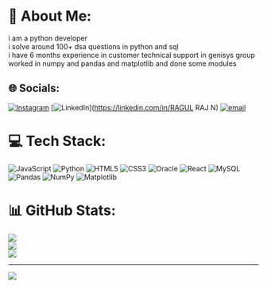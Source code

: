 # 💫 About Me:
i am a python developer <br>i solve around 100+ dsa questions in python and sql<br>i have 6 months experience in customer technical support in genisys group <br>worked in numpy and pandas and matplotlib and done some modules


## 🌐 Socials:
[![Instagram](https://img.shields.io/badge/Instagram-%23E4405F.svg?logo=Instagram&logoColor=white)](https://instagram.com/_rajiv_boii_) [![LinkedIn](https://img.shields.io/badge/LinkedIn-%230077B5.svg?logo=linkedin&logoColor=white)](https://linkedin.com/in/RAGUL RAJ N) [![email](https://img.shields.io/badge/Email-D14836?logo=gmail&logoColor=white)](mailto:rajivbhaii386@gmail.com) 

# 💻 Tech Stack:
![JavaScript](https://img.shields.io/badge/javascript-%23323330.svg?style=for-the-badge&logo=javascript&logoColor=%23F7DF1E) ![Python](https://img.shields.io/badge/python-3670A0?style=for-the-badge&logo=python&logoColor=ffdd54) ![HTML5](https://img.shields.io/badge/html5-%23E34F26.svg?style=for-the-badge&logo=html5&logoColor=white) ![CSS3](https://img.shields.io/badge/css3-%231572B6.svg?style=for-the-badge&logo=css3&logoColor=white) ![Oracle](https://img.shields.io/badge/Oracle-F80000?style=for-the-badge&logo=oracle&logoColor=white) ![React](https://img.shields.io/badge/react-%2320232a.svg?style=for-the-badge&logo=react&logoColor=%2361DAFB) ![MySQL](https://img.shields.io/badge/mysql-4479A1.svg?style=for-the-badge&logo=mysql&logoColor=white) ![Pandas](https://img.shields.io/badge/pandas-%23150458.svg?style=for-the-badge&logo=pandas&logoColor=white) ![NumPy](https://img.shields.io/badge/numpy-%23013243.svg?style=for-the-badge&logo=numpy&logoColor=white) ![Matplotlib](https://img.shields.io/badge/Matplotlib-%23ffffff.svg?style=for-the-badge&logo=Matplotlib&logoColor=black)
# 📊 GitHub Stats:
![](https://github-readme-stats.vercel.app/api?username=ragulrajiv&theme=shadow_blue&hide_border=false&include_all_commits=false&count_private=false)<br/>
![](https://nirzak-streak-stats.vercel.app/?user=ragulrajiv&theme=shadow_blue&hide_border=false)<br/>
![](https://github-readme-stats.vercel.app/api/top-langs/?username=ragulrajiv&theme=shadow_blue&hide_border=false&include_all_commits=false&count_private=false&layout=compact)

---
[![](https://visitcount.itsvg.in/api?id=ragulrajiv&icon=0&color=0)](https://visitcount.itsvg.in)

<!-- Proudly created with GPRM ( https://gprm.itsvg.in ) -->

